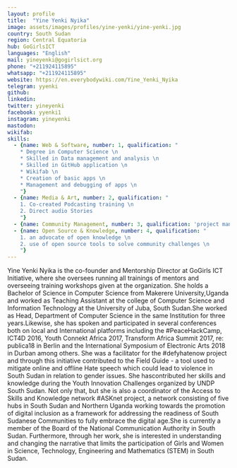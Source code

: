 ```yaml
---
layout: profile
title:  "Yine Yenki Nyika"
image: assets/images/profiles/yine-yenki/yine-yenki.jpg
country: South Sudan
region: Central Equatoria
hub: GoGirlsICT
languages: "English"
mail: yineyenki@gogirlsict.org
phone: "+211924115895"
whatsapp: "+211924115895"
website: https://en.everybodywiki.com/Yine_Yenki_Nyika
telegram: yyenki
github: 
linkedin: 
twitter: yineyenki
facebook: yyenki1
instagram: yineyenki
mastodon: 
wikifab:
skills:
  - {name: Web & Software, number: 1, qualification: "
    * Degree in Computer Science \n
    * Skilled in Data management and analysis \n
    * Skilled in GitHub application \n
    * Wikifab \n
    * Creation of basic apps \n
    * Management and debugging of apps \n
    "}
  - {name: Media & Art, number: 2, qualification: "
    1. Co-created Podcasting training \n
    2. Direct audio Stories
    "}
  - {name: Community Management, number: 3, qualification: 'project management experience'}
  - {name: Open Source & Knowledge, number: 4, qualification: "
    1. an advocate of open knowledge \n
    2. use of open source tools to solve community challenges \n
    "}
---
```

Yine Yenki Nyika is the co-founder and Mentorship Director at GoGirls ICT Initiative, where she oversees running all trainings of mentors and overseeing training workshops given at the organization. She holds a Bachelor of Science in Computer Science from Makerere University,Uganda and worked as Teaching Assistant at the college of Computer Science and Information Technology at the University of Juba, South Sudan.She worked as Head, Department of Computer Science in the same Institution for three years.Likewise, she has spoken and participated in several conferences both on local and International platforms including the #PeaceHackCamp, ICT4D 2016, Youth Connekt Africa 2017, Transform Africa Summit 2017, re: publica18 in Berlin and the International Symposium of Electronic Arts 2018 in Durban among others. She was a facilitator for the #defyhatenow project and through this initiative contributed to the Field Guide - a tool used to mitigate online and offline Hate
speech which could lead to violence in South Sudan in relation to gender issues. She hascontributed her skills and knowledge during the Youth Innovation Challenges organized by UNDP South Sudan. Not only that, but she is also a coordinator of the Access to Skills and Knowledge network #ASKnet project, a network consisting of five hubs in South Sudan and Northern Uganda working towards the promotion of digital inclusion as a framework for addressing the readiness of South Sudanese Communities to fully embrace the digital age.She is currently a member of the Board of the National Communication Authority in South Sudan. Furthermore, through her work, she is interested in understanding and changing the narrative that limits the participation of Girls and Women in Science, Technology, Engineering and
Mathematics (STEM) in South Sudan.
